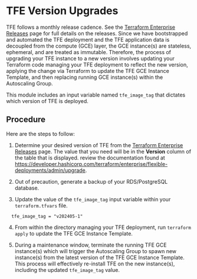 # TFE Version Upgrades

TFE follows a monthly release cadence. See the [Terraform Enterprise Releases](https://developer.hashicorp.com/terraform/enterprise/releases) page for full details on the releases. Since we have bootstrapped and automated the TFE deployment and the TFE application data is decoupled from the compute (GCE) layer, the GCE instance(s) are stateless, ephemeral, and are treated as immutable. Therefore, the process of upgrading your TFE instance to a new version involves updating your Terraform code managing your TFE deployment to reflect the new version, applying the change via Terraform to update the TFE GCE Instance Template, and then replacing running GCE instance(s) within the Autoscaling Group.

This module includes an input variable named `tfe_image_tag` that dictates which version of TFE is deployed.

## Procedure

 Here are the steps to follow:

1. Determine your desired version of TFE from the [Terraform Enterprise Releases](https://developer.hashicorp.com/terraform/enterprise/releases) page. The value that you need will be in the **Version** column of the table that is displayed. review the documentation found at <https://developer.hashicorp.com/terraform/enterprise/flexible-deployments/admin/upgrade>.

2. Out of precaution, generate a backup of your RDS/PostgreSQL database.

3. Update the value of the `tfe_image_tag` input variable within your `terraform.tfvars` file.

```hcl
  tfe_image_tag = "v202405-1"
```

4. From within the directory managing your TFE deployment, run `terraform apply` to update the TFE GCE Instance Template.

5. During a maintenance window, terminate the running TFE GCE instance(s) which will trigger the Autoscaling Group to spawn new instance(s) from the latest version of the TFE GCE Instance Template. This process will effectively re-install TFE on the new instance(s), including the updated `tfe_image_tag` value.
